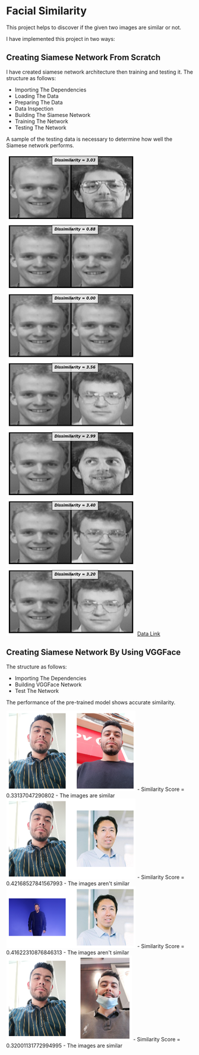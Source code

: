 # Facial Similarity
This project helps to discover if the given two images are similar or not.

I have implemented this project in two ways:

## Creating Siamese Network From Scratch
I have created siamese network architecture then training and testing it. The structure as follows:
- Importing The Dependencies
- Loading The Data
- Preparing The Data
- Data Inspection
- Building The Siamese Network
- Training The Network
- Testing The Network

A sample of the testing data is necessary to determine how well the Siamese network performs.

<img src='Images/Res1.png' alt='Siamese Result'>              
<img src='Images/Res2.png' alt='Siamese Result'>
<img src='Images/Res3.png' alt='Siamese Result'>
<img src='Images/Res6.png' alt='Siamese Result'>
<img src='Images/Res7.png' alt='Siamese Result'>
<img src='Images/Res8.png' alt='Siamese Result'>
<img src='Images/Res9.png' alt='Siamese Result'>
<a href='https://www.kaggle.com/datasets/kasikrit/att-database-of-faces'>Data Link</a>

## Creating Siamese Network By Using VGGFace 
The structure as follows:
- Importing The Dependencies
- Building VGGFace Network
- Test The Network

The performance of the pre-trained model shows accurate similarity.

<img src='Images/Pre1.png' alt='VGGFace Result'>
- Similarity Score = 0.33137047290802
- The images are similar
<img src='Images/Pre2.png' alt='VGGFace Result'>
- Similarity Score = 0.42168527841567993
- The images aren't similar
<img src='Images/Pre3.png' alt='VGGFace Result'>
- Similarity Score = 0.41622310876846313
- The images aren't similar
<img src='Images/Pre4.png' alt='VGGFace Result'>
- Similarity Score = 0.32001131772994995
- The images are similar
